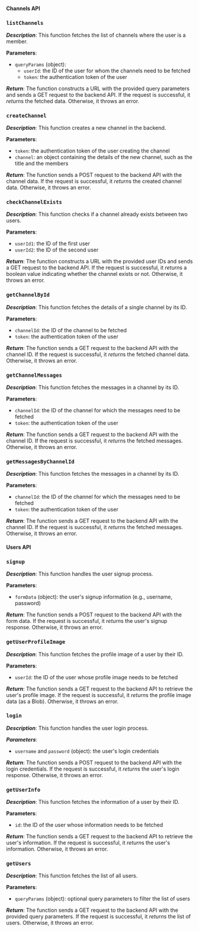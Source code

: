 #### Channels API

### `listChannels`

**_Description_**:
This function fetches the list of channels where the user is a member.

**Parameters**:

- `queryParams` (object):
  - `userId`: the ID of the user for whom the channels need to be fetched
  - `token`: the authentication token of the user

**_Return_**:
The function constructs a URL with the provided query parameters and sends a GET request to the backend API. If the request is successful, it *return*s the fetched data. Otherwise, it throws an error.

### `createChannel`

**_Description_**:
This function creates a new channel in the backend.

**Parameters**:

- `token`: the authentication token of the user creating the channel
- `channel`: an object containing the details of the new channel, such as the title and the members

**_Return_**:
The function sends a POST request to the backend API with the channel data. If the request is successful, it *return*s the created channel data. Otherwise, it throws an error.

### `checkChannelExists`

**_Description_**:
This function checks if a channel already exists between two users.

**Parameters**:

- `userId1`: the ID of the first user
- `userId2`: the ID of the second user

**_Return_**:
The function constructs a URL with the provided user IDs and sends a GET request to the backend API. If the request is successful, it *return*s a boolean value indicating whether the channel exists or not. Otherwise, it throws an error.

### `getChannelById`

**_Description_**:
This function fetches the details of a single channel by its ID.

**Parameters**:

- `channelId`: the ID of the channel to be fetched
- `token`: the authentication token of the user

**_Return_**:
The function sends a GET request to the backend API with the channel ID. If the request is successful, it *return*s the fetched channel data. Otherwise, it throws an error.

### `getChannelMessages`

**_Description_**:
This function fetches the messages in a channel by its ID.

**Parameters**:

- `channelId`: the ID of the channel for which the messages need to be fetched
- `token`: the authentication token of the user

**_Return_**:
The function sends a GET request to the backend API with the channel ID. If the request is successful, it *return*s the fetched messages. Otherwise, it throws an error.

### `getMessagesByChannelId`

**_Description_**:
This function fetches the messages in a channel by its ID.

**Parameters**:

- `channelId`: the ID of the channel for which the messages need to be fetched
- `token`: the authentication token of the user

**_Return_**:
The function sends a GET request to the backend API with the channel ID. If the request is successful, it *return*s the fetched messages. Otherwise, it throws an error.

#### Users API

### `signup`

**_Description_**:
This function handles the user signup process.

**Parameters**:

- `formData` (object): the user's signup information (e.g., username, password)

**_Return_**:
The function sends a POST request to the backend API with the form data. If the request is successful, it *return*s the user's signup response. Otherwise, it throws an error.

### `getUserProfileImage`

**_Description_**:
This function fetches the profile image of a user by their ID.

**Parameters**:

- `userId`: the ID of the user whose profile image needs to be fetched

**_Return_**:
The function sends a GET request to the backend API to retrieve the user's profile image. If the request is successful, it *return*s the profile image data (as a Blob). Otherwise, it throws an error.

### `login`

**_Description_**:
This function handles the user login process.

**_Parameters_**:

- `username` and `password` (object): the user's login credentials

**_Return_**:
The function sends a POST request to the backend API with the login credentials. If the request is successful, it *return*s the user's login response. Otherwise, it throws an error.

### `getUserInfo`

**_Description_**:
This function fetches the information of a user by their ID.

**Parameters**:

- `id`: the ID of the user whose information needs to be fetched

**_Return_**:
The function sends a GET request to the backend API to retrieve the user's information. If the request is successful, it *return*s the user's information. Otherwise, it throws an error.

### `getUsers`

**_Description_**:
This function fetches the list of all users.

**Parameters**:

- `queryParams` (object): optional query parameters to filter the list of users

**_Return_**:
The function sends a GET request to the backend API with the provided query parameters. If the request is successful, it *return*s the list of users. Otherwise, it throws an error.
